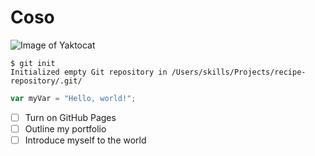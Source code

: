 # Coso
![Image of Yaktocat](https://octodex.github.com/images/yaktocat.png)

```
$ git init
Initialized empty Git repository in /Users/skills/Projects/recipe-repository/.git/
```


``` javascript
var myVar = "Hello, world!";
```
- [ ] Turn on GitHub Pages
- [ ] Outline my portfolio
- [ ] Introduce myself to the world
